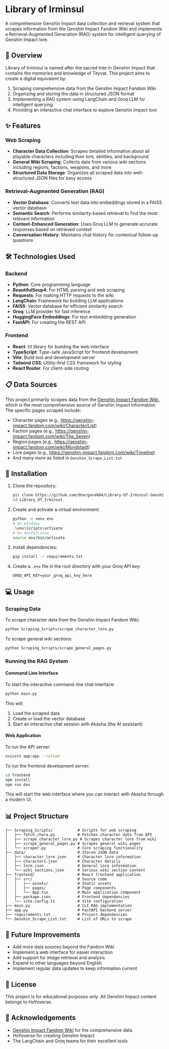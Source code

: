 # Library of Irminsul

A comprehensive Genshin Impact data collection and retrieval system that scrapes information from the Genshin Impact Fandom Wiki and implements a Retrieval-Augmented Generation (RAG) system for intelligent querying of Genshin Impact lore.

## 📖 Overview

Library of Irminsul is named after the sacred tree in Genshin Impact that contains the memories and knowledge of Teyvat. This project aims to create a digital equivalent by:

1. Scraping comprehensive data from the Genshin Impact Fandom Wiki
2. Organizing and storing the data in structured JSON format
3. Implementing a RAG system using LangChain and Groq LLM for intelligent querying
4. Providing an interactive chat interface to explore Genshin Impact lore

## ✨ Features

### Web Scraping

- **Character Data Collection**: Scrapes detailed information about all playable characters including their lore, abilities, and background
- **General Wiki Scraping**: Collects data from various wiki sections including regions, factions, weapons, and more
- **Structured Data Storage**: Organizes all scraped data into well-structured JSON files for easy access

### Retrieval-Augmented Generation (RAG)

- **Vector Database**: Converts text data into embeddings stored in a FAISS vector database
- **Semantic Search**: Performs similarity-based retrieval to find the most relevant information
- **Context-Enhanced Generation**: Uses Groq LLM to generate accurate responses based on retrieved context
- **Conversation History**: Maintains chat history for contextual follow-up questions

## 🛠️ Technologies Used

### Backend
- **Python**: Core programming language
- **BeautifulSoup4**: For HTML parsing and web scraping
- **Requests**: For making HTTP requests to the wiki
- **LangChain**: Framework for building LLM applications
- **FAISS**: Vector database for efficient similarity search
- **Groq**: LLM provider for fast inference
- **HuggingFace Embeddings**: For text embedding generation
- **FastAPI**: For creating the REST API

### Frontend
- **React**: UI library for building the web interface
- **TypeScript**: Type-safe JavaScript for frontend development
- **Vite**: Build tool and development server
- **Tailwind CSS**: Utility-first CSS framework for styling
- **React Router**: For client-side routing

## 📋 Data Sources

This project primarily scrapes data from the [Genshin Impact Fandom Wiki](https://genshin-impact.fandom.com/wiki), which is the most comprehensive source of Genshin Impact information. The specific pages scraped include:

- Character pages (e.g., https://genshin-impact.fandom.com/wiki/Character/List)
- Faction pages (e.g., https://genshin-impact.fandom.com/wiki/The_Seven)
- Region pages (e.g., https://genshin-impact.fandom.com/wiki/Mondstadt)
- Lore pages (e.g., https://genshin-impact.fandom.com/wiki/Timeline)
- And many more as listed in `Genshin_Scrape_List.txt`

## 🚀 Installation

1. Clone the repository:
   ```bash
   git clone https://github.com/bhargavak04/Library-Of-Irminsul-Genshin-RAG
   cd Library_Of_Irminsul
   ```

2. Create and activate a virtual environment:
   ```bash
   python -m venv env
   # On Windows
   .\env\Scripts\activate
   # On macOS/Linux
   source env/bin/activate
   ```

3. Install dependencies:
   ```bash
   pip install -r requirements.txt
   ```

4. Create a `.env` file in the root directory with your Groq API key:
   ```
   GROQ_API_KEY=your_groq_api_key_here
   ```

## 💻 Usage

### Scraping Data

To scrape character data from the Genshin Impact Fandom Wiki:

```bash
python Scraping_Scripts/scrape_character_lore.py
```

To scrape general wiki sections:

```bash
python Scraping_Scripts/scrape_general_pages.py
```

### Running the RAG System

#### Command Line Interface
To start the interactive command-line chat interface:

```bash
python main.py
```

This will:
1. Load the scraped data
2. Create or load the vector database
3. Start an interactive chat session with Akasha (the AI assistant)

#### Web Application
To run the API server:

```bash
uvicorn app:app --reload
```

To run the frontend development server:

```bash
cd frontend
npm install
npm run dev
```

This will start the web interface where you can interact with Akasha through a modern UI.

## 📊 Project Structure

```
├── Scraping_Scripts/           # Scripts for web scraping
│   ├── fetch_chara.py          # Fetches character data from API
│   ├── scrape_character_lore.py # Scrapes character lore from wiki
│   ├── scrape_general_pages.py # Scrapes general wiki pages
│   └── scraper.py              # Core scraping functionality
├── data/                       # Stored JSON data
│   ├── character_lore.json     # Character lore information
│   ├── characters.json         # Character details
│   ├── lore.json               # General lore information
│   └── wiki_sections.json      # Various wiki section content
├── frontend/                   # React frontend application
│   ├── src/                    # Source code
│   │   ├── assets/             # Static assets
│   │   ├── pages/              # Page components
│   │   └── App.tsx             # Main application component
│   ├── package.json            # Frontend dependencies
│   └── vite.config.ts          # Vite configuration
├── main.py                     # CLI RAG implementation
├── app.py                      # FastAPI backend server
├── requirements.txt            # Project dependencies
└── Genshin_Scrape_List.txt     # List of URLs to scrape
```

## 🔮 Future Improvements

- Add more data sources beyond the Fandom Wiki
- Implement a web interface for easier interaction
- Add support for image retrieval and analysis
- Expand to other languages beyond English
- Implement regular data updates to keep information current

## 📝 License

This project is for educational purposes only. All Genshin Impact content belongs to HoYoverse.

## 🙏 Acknowledgements

- [Genshin Impact Fandom Wiki](https://genshin-impact.fandom.com/wiki) for the comprehensive data
- HoYoverse for creating Genshin Impact
- The LangChain and Groq teams for their excellent tools
